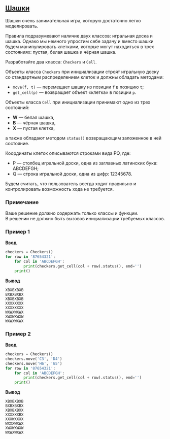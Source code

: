 ## [Шашки](../../../solutions/5.1/51_h.py)

Шашки очень занимательная игра, которую достаточно легко моделировать.

Правила подразумевают наличие двух классов: игральная доска и шашка. Однако мы немного упростим себе задачу и вместо шашки будем манипулировать клетками, которые могут находиться в трех состояниях: пустая, белая шашка и чёрная шашка.

Разработайте два класса: `Checkers` и `Cell`.

Объекты класса `Checkers` при инициализации строят игральную доску со стандартным распределением клеток и должны обладать методами:

- `move(f, t)` — перемещает шашку из позиции `f` в позицию `t`;
- `get_cell(p)` — возвращает объект «клетка» в позиции `p`.

Объекты класса `Cell` при инициализации принимают одно из трех состояний:
- __W__ — белая шашка,
- __B__ — чёрная шашка,
- __X__ — пустая клетка,

а также обладают методом `status()` возвращающим заложенное в ней состояние.

Координаты клеток описываются строками вида PQ, где:

- P — столбец игральной доски, одна из заглавных латинских букв: ABCDEFGH;
- Q — строка игральной доски, одна из цифр: 12345678.

Будем считать, что пользователь всегда ходит правильно и контролировать возможность хода не требуется.

### Примечание

Ваше решение должно содержать только классы и функции.\
В решении не должно быть вызовов инициализации требуемых классов.

### Пример 1

**Ввод**
```python
checkers = Checkers()
for row in '87654321':
    for col in 'ABCDEFGH':
        print(checkers.get_cell(col + row).status(), end='')
    print()
```

**Вывод**
```plaintext
XBXBXBXB
BXBXBXBX
XBXBXBXB
XXXXXXXX
XXXXXXXX
WXWXWXWX
XWXWXWXW
WXWXWXWX
```

### Пример 2

**Ввод**
```python
checkers = Checkers()
checkers.move('C3', 'D4')
checkers.move('H6', 'G5')
for row in '87654321':
    for col in 'ABCDEFGH':
        print(checkers.get_cell(col + row).status(), end='')
    print()
```

**Вывод**
```plaintext
XBXBXBXB
BXBXBXBX
XBXBXBXX
XXXXXXBX
XXXWXXXX
WXXXWXWX
XWXWXWXW
WXWXWXWX
```